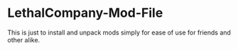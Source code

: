 # LethalCompany-Mod-File
This is just to install and unpack mods simply for ease of use for friends and other alike.
